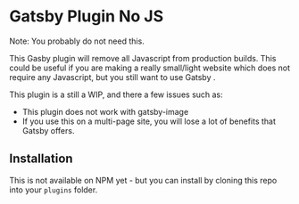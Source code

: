 # Gatsby Plugin No JS

Note: You probably do not need this.

This Gasby plugin will remove all Javascript from production builds. This could be useful if you are making a really small/light website which does not require any Javascript, but you still want to use Gatsby .

This plugin is a still a WIP, and there a few issues such as:
- This plugin does not work with gatsby-image
- If you use this on a multi-page site, you will lose a lot of benefits that Gatsby offers.


## Installation

This is not available on NPM yet - but you can install by cloning this repo into your `plugins` folder.